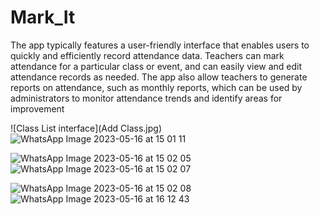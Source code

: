 # Mark_It 
The app typically features a user-friendly interface that enables users to quickly and efficiently record attendance data. Teachers can mark attendance for 
a particular class or event, and can easily view and edit attendance records as needed. The app also allow teachers to generate reports on attendance, such as 
monthly reports, which can be used by administrators to monitor attendance trends and identify areas for improvement

![Class List interface](Add Class.jpg)    ![WhatsApp Image 2023-05-16 at 15 01 11](https://github.com/shaiilesh/Mark_It/assets/84300510/7d1aafde-82ad-4a3b-a041-1befaa0b86f2=10x)

![WhatsApp Image 2023-05-16 at 15 02 05](https://github.com/shaiilesh/Mark_It/assets/84300510/1e1e1606-76f8-4d2f-9119-495717f2e96e)    ![WhatsApp Image 2023-05-16 at 15 02 07](https://github.com/shaiilesh/Mark_It/assets/84300510/16eb62c7-67d4-4530-8fa5-2b430befeeb4)


![WhatsApp Image 2023-05-16 at 15 02 08](https://github.com/shaiilesh/Mark_It/assets/84300510/ee3a3d49-a5c9-4843-b16d-251ae6923a00)    ![WhatsApp Image 2023-05-16 at 16 12 43](https://github.com/shaiilesh/Mark_It/assets/84300510/09e3d9b4-95cc-42f6-983b-5013c788d619)





 
